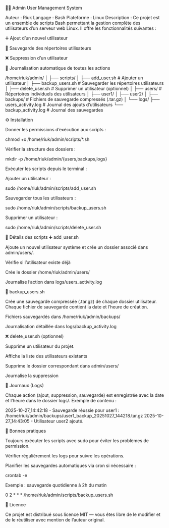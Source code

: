 🧑‍💻 Admin User Management System

Auteur : Riuk
Langage : Bash
Plateforme : Linux
Description :
Ce projet est un ensemble de scripts Bash permettant la gestion complète des utilisateurs d’un serveur web Linux.
Il offre les fonctionnalités suivantes :

➕ Ajout d’un nouvel utilisateur

💾 Sauvegarde des répertoires utilisateurs

❌ Suppression d’un utilisateur

🧠 Journalisation automatique de toutes les actions

/home/riuk/admin/
│
├── scripts/
│   ├── add_user.sh          # Ajouter un utilisateur
│   ├── backup_users.sh      # Sauvegarder les répertoires utilisateurs
│   ├── delete_user.sh       # Supprimer un utilisateur (optionnel)
│
├── users/                   # Répertoires individuels des utilisateurs
│   ├── user1/
│   ├── user2/
│
├── backups/                 # Fichiers de sauvegarde compressés (.tar.gz)
│
└── logs/
    ├── users_activity.log   # Journal des ajouts d’utilisateurs
    └── backup_activity.log  # Journal des sauvegardes

⚙️ Installation

Donner les permissions d’exécution aux scripts :

chmod +x /home/riuk/admin/scripts/*.sh


Vérifier la structure des dossiers :

mkdir -p /home/riuk/admin/{users,backups,logs}


Exécuter les scripts depuis le terminal :

Ajouter un utilisateur :

sudo /home/riuk/admin/scripts/add_user.sh


Sauvegarder tous les utilisateurs :

sudo /home/riuk/admin/scripts/backup_users.sh


Supprimer un utilisateur :

sudo /home/riuk/admin/scripts/delete_user.sh

🧰 Détails des scripts
➕ add_user.sh

Ajoute un nouvel utilisateur système et crée un dossier associé dans admin/users/.

Vérifie si l’utilisateur existe déjà

Crée le dossier /home/riuk/admin/users/<nom>

Journalise l’action dans logs/users_activity.log

💾 backup_users.sh

Crée une sauvegarde compressée (.tar.gz) de chaque dossier utilisateur.
Chaque fichier de sauvegarde contient la date et l’heure de création.

Fichiers sauvegardés dans /home/riuk/admin/backups/

Journalisation détaillée dans logs/backup_activity.log

❌ delete_user.sh (optionnel)

Supprime un utilisateur du projet.

Affiche la liste des utilisateurs existants

Supprime le dossier correspondant dans admin/users/

Journalise la suppression

🧠 Journaux (Logs)

Chaque action (ajout, suppression, sauvegarde) est enregistrée avec la date et l’heure dans le dossier logs/.
Exemple de contenu :

2025-10-27_14:42:18 - Sauvegarde réussie pour user1 : /home/riuk/admin/backups/user1_backup_20251027_144218.tar.gz
2025-10-27_14:43:05 - Utilisateur user2 ajouté.

🧾 Bonnes pratiques

Toujours exécuter les scripts avec sudo pour éviter les problèmes de permission.

Vérifier régulièrement les logs pour suivre les opérations.

Planifier les sauvegardes automatiques via cron si nécessaire :

crontab -e


Exemple : sauvegarde quotidienne à 2h du matin

0 2 * * * /home/riuk/admin/scripts/backup_users.sh

📜 Licence

Ce projet est distribué sous licence MIT — vous êtes libre de le modifier et de le réutiliser avec mention de l’auteur original.